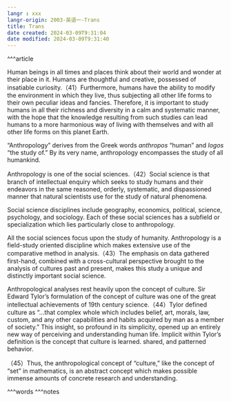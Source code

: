 ```yaml
---
langr : xxx
langr-origin: 2003-英语一-Trans
title: Trans
date created: 2024-03-09T9:31:04
date modified: 2024-03-09T9:31:40
---
```


^^^article

Human beings in all times and places think about their world and wonder at their place in it. Humans are thoughtful and creative, possessed of insatiable curiosity.（41）Furthermore, humans have the ability to modify the environment in which they live, thus subjecting all other life forms to their own peculiar ideas and fancies. Therefore, it is important to study humans in all their richness and diversity in a calm and systematic manner, with the hope that the knowledge resulting from such studies can lead humans to a more harmonious way of living with themselves and with all other life forms on this planet Earth.

“Anthropology” derives from the Greek words _anthropos_ “human” and _logos_ “the study of.” By its very name, anthropology encompasses the study of all humankind.

Anthropology is one of the social sciences.（42）Social science is that branch of intellectual enquiry which seeks to study humans and their endeavors in the same reasoned, orderly, systematic, and dispassioned manner that natural scientists use for the study of natural phenomena.

Social science disciplines include geography, economics, political, science, psychology, and sociology. Each of these social sciences has a subfield or specialization which lies particularly close to anthropology.

All the social sciences focus upon the study of humanity. Anthropology is a field-study oriented discipline which makes extensive use of the comparative method in analysis.（43）The emphasis on data gathered first-hand, combined with a cross-cultural perspective brought to the analysis of cultures past and present, makes this study a unique and distinctly important social science.

Anthropological analyses rest heavily upon the concept of culture. Sir Edward Tylor’s formulation of the concept of culture was one of the great intellectual achievements of 19th century science.（44）Tylor defined culture as “…that complex whole which includes belief, art, morals, law, custom, and any other capabilities and habits acquired by man as a member of society.” This insight, so profound in its simplicity, opened up an entirely new way of perceiving and understanding human life. Implicit within Tylor’s definition is the concept that culture is learned. shared, and patterned behavior.

（45）Thus, the anthropological concept of “culture,” like the concept of “set” in mathematics, is an abstract concept which makes possible immense amounts of concrete research and understanding.




^^^words
^^^notes

